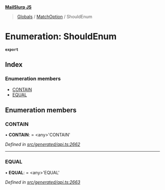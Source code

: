 **[MailSlurp JS](../README.md)**

> [Globals](../README.md) / [MatchOption](../modules/matchoption.md) / ShouldEnum

# Enumeration: ShouldEnum

**`export`** 

## Index

### Enumeration members

* [CONTAIN](matchoption.shouldenum.md#contain)
* [EQUAL](matchoption.shouldenum.md#equal)

## Enumeration members

### CONTAIN

•  **CONTAIN**:  = \<any>'CONTAIN'

*Defined in [src/generated/api.ts:2662](https://github.com/mailslurp/mailslurp-client/blob/d7397d3/src/generated/api.ts#L2662)*

___

### EQUAL

•  **EQUAL**:  = \<any>'EQUAL'

*Defined in [src/generated/api.ts:2663](https://github.com/mailslurp/mailslurp-client/blob/d7397d3/src/generated/api.ts#L2663)*
